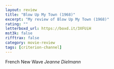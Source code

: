 ```yaml
---
layout: review
title: "Blow Up My Town (1968)"
excerpt: "My review of Blow Up My Town (1968)"
rating: ""
letterboxd_url: https://boxd.it/3XFUiH
mst3k: false
rifftrax: false
category: movie-review
tags: [criterion-channel]
---
```


French New Wave <i>Jeanne Dielmann</i>
